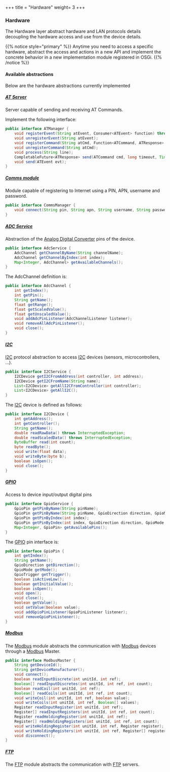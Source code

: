 +++
title = "Hardware"
weight= 3
+++

### Hardware

The Hardware layer abstract hardware and LAN protocols details decoupling the hardware access and use from the device details.

{{% notice style="primary" %}}
Anytime you need to access a specific hardware, abstract the access and actions in a new API and implement the concrete behavior in a new implementation module registered in OSGi.
{{% /notice %}}

#### Available abstractions

Below are the hardware abstractions currently implemented

##### [AT Server](atserver)

Server capable of sending and receiving AT Commands.

Implement the following interface:

```java
public interface ATManager {
    void registerEvent(String atEvent, Consumer<ATEvent> function) throws AlreadyRegisteredException;
    void unregisterEvent(String atEvent);
    void registerCommand(String atCmd, Function<ATCommand, ATResponse> commandHandler) throws AlreadyRegisteredException;
    void unregisterCommand(String atCmd);
    void process(String line);
    CompletableFuture<ATResponse> send(ATCommand cmd, long timeout, TimeUnit unit);
    void send(ATEvent evt);
}
```

##### [Comms module](comms)

Module capable of registering to Internet using a PIN, APN, username and password.

```java
public interface CommsManager {
    void connect(String pin, String apn, String username, String password, int connectionTimeout, long retryConnectionTimer);
}
```

##### [ADC Service](diozero)

Abstraction of the [Analog Digital Converter](diozero) pins of the device.

```java
public interface AdcService {
    AdcChannel getChannelByName(String channelName);
    AdcChannel getChannelByIndex(int index);
    Map<Integer, AdcChannel> getAvailableChannels();
}
```

The AdcChannel definition is:

```java
public interface AdcChannel {
    int getIndex();
    int getPin();
    String getName();
    float getRange();
    float getScaledValue();
    float getUnscaledValue();
    void addAdcPinListener(AdcChannelListener listener);
    void removeAllAdcPinListener();
    void close();
}
```

##### [I2C](i2c)

[I2C](i2c) protocol abstraction to access [I2C](i2c) devices (sensors, microcontrollers, ...).

```java
public interface I2CService {
    I2CDevice getI2CFromAddress(int controller, int address);
    I2CDevice getI2CFromName(String name);
    List<I2CDevice> getAllI2CFromController(int controller);
    List<I2CDevice> getAllI2C();
}
```

The [I2C](i2c) device is defined as follows:

```java
public interface I2CDevice {
    int getAddress();
    int getController();
    String getName();
    double readRawData() throws InterruptedException;
    double readScaledData() throws InterruptedException;
    ByteBuffer read(int count);
    byte readByte();
    void write(float data);
    void writeByte(byte b);
    boolean isOpen();
    void close();
}
```

##### [GPIO](jdkdio)

Access to device input/output digital pins

```java
public interface GpioService {
    GpioPin getPinByName(String pinName);
    GpioPin getPinByName(String pinName, GpioDirection direction, GpioMode mode, GpioTrigger trigger, boolean activeLow, boolean initialValue);
    GpioPin getPinByIndex(int index);
    GpioPin getPinByIndex(int index, GpioDirection direction, GpioMode mode, GpioTrigger trigger, boolean activeLow, boolean initialValue);
    Map<Integer, GpioPin> getAvailablePins();
}
```

The [GPIO](jdkdio) pin interface is:

```java
public interface GpioPin {
    int getIndex();
    String getName();
    GpioDirection getDirection();
    GpioMode getMode();
    GpioTrigger getTrigger();
    boolean isActiveLow();
    boolean getInitialValue();
    boolean isOpen();
    void open();
    void close();
    boolean getValue();
    void setValue(boolean value);
    void addGpioPinListener(GpioPinListener listener);
    void removeGpioPinListener();
}
```

##### [Modbus](modbus)

The [Modbus](modbus) module abstracts the communication with [Modbus](modbus) devices through a [Modbus](modbus) Master.

```java
public interface ModbusMaster {
    String getDeviceId();
    String getDeviceManufacturer();
    void connect();
    boolean readInputDiscrete(int unitId, int ref);
    Boolean[] readInputDiscretes(int unitId, int ref, int count);
    boolean readCoil(int unitId, int ref);
    Boolean[] readCoils(int unitId, int ref, int count);
    void writeCoil(int unitId, int ref, boolean value);
    void writeCoils(int unitId, int ref, Boolean[] values);
    Register readInputRegister(int unitId, int ref);
    Register[] readInputRegisters(int unitId, int ref, int count);
    Register readHoldingRegister(int unitId, int ref);
    Register[] readHoldingRegisters(int unitId, int ref, int count);
    void writeHoldingRegister(int unitId, int ref, Register register);
    void writeHoldingRegisters(int unitId, int ref, Register[] registers);
    void disconnect();
}
```

##### [FTP](ftp)

The [FTP](ftp) module abstracts the communication with [FTP](ftp) servers.

